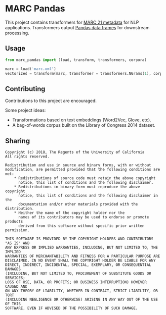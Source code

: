 # MARC Pandas
This project contains transformers for [MARC 21 metadata](https://www.loc.gov/marc/bibliographic/) for NLP applications.
Transformers output [Pandas data frames](https://pandas.pydata.org/pandas-docs/stable/generated/pandas.DataFrame.html#pandas-dataframe) for downstream processing.

## Usage

```python
from marc_pandas import (load, transform, transformers, corpora)

marc = load('marc.xml')
vectorized = transform(marc, transformer = transformers.NGrams(1), corpus = corpora.LOC2014)
```

## Contributing

Contributions to this project are encouraged.

Some project ideas:
- Transformations based on text embeddings (Word2Vec, Glove, etc).
- A bag-of-words corpus built on the Library of Congress 2014 dataset.

## Sharing

```
Copyright (c) 2018, The Regents of the University of California
All rights reserved.

Redistribution and use in source and binary forms, with or without
modification, are permitted provided that the following conditions are met:
    * Redistributions of source code must retain the above copyright
      notice, this list of conditions and the following disclaimer.
    * Redistributions in binary form must reproduce the above copyright
      notice, this list of conditions and the following disclaimer in the
      documentation and/or other materials provided with the distribution.
    * Neither the name of the copyright holder nor the
      names of its contributors may be used to endorse or promote products
      derived from this software without specific prior written permission.

THIS SOFTWARE IS PROVIDED BY THE COPYRIGHT HOLDERS AND CONTRIBUTORS "AS IS" AND
ANY EXPRESS OR IMPLIED WARRANTIES, INCLUDING, BUT NOT LIMITED TO, THE IMPLIED
WARRANTIES OF MERCHANTABILITY AND FITNESS FOR A PARTICULAR PURPOSE ARE
DISCLAIMED. IN NO EVENT SHALL THE COPYRIGHT HOLDER BE LIABLE FOR ANY
DIRECT, INDIRECT, INCIDENTAL, SPECIAL, EXEMPLARY, OR CONSEQUENTIAL DAMAGES
(INCLUDING, BUT NOT LIMITED TO, PROCUREMENT OF SUBSTITUTE GOODS OR SERVICES;
LOSS OF USE, DATA, OR PROFITS; OR BUSINESS INTERRUPTION) HOWEVER CAUSED AND
ON ANY THEORY OF LIABILITY, WHETHER IN CONTRACT, STRICT LIABILITY, OR TORT
(INCLUDING NEGLIGENCE OR OTHERWISE) ARISING IN ANY WAY OUT OF THE USE OF THIS
SOFTWARE, EVEN IF ADVISED OF THE POSSIBILITY OF SUCH DAMAGE.
```

